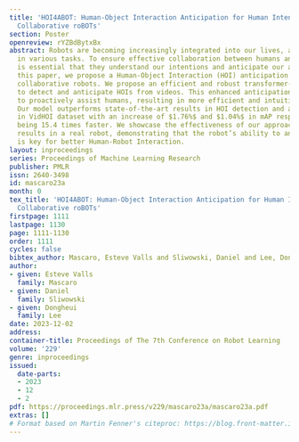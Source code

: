 ```yaml
---
title: 'HOI4ABOT: Human-Object Interaction Anticipation for Human Intention Reading
  Collaborative roBOTs'
section: Poster
openreview: rYZBdBytxBx
abstract: Robots are becoming increasingly integrated into our lives, assisting us
  in various tasks. To ensure effective collaboration between humans and robots, it
  is essential that they understand our intentions and anticipate our actions. In
  this paper, we propose a Human-Object Interaction (HOI) anticipation framework for
  collaborative robots. We propose an efficient and robust transformer-based model
  to detect and anticipate HOIs from videos. This enhanced anticipation empowers robots
  to proactively assist humans, resulting in more efficient and intuitive collaborations.
  Our model outperforms state-of-the-art results in HOI detection and anticipation
  in VidHOI dataset with an increase of $1.76%$ and $1.04%$ in mAP respectively while
  being 15.4 times faster. We showcase the effectiveness of our approach through experimental
  results in a real robot, demonstrating that the robot’s ability to anticipate HOIs
  is key for better Human-Robot Interaction.
layout: inproceedings
series: Proceedings of Machine Learning Research
publisher: PMLR
issn: 2640-3498
id: mascaro23a
month: 0
tex_title: 'HOI4ABOT: Human-Object Interaction Anticipation for Human Intention Reading
  Collaborative roBOTs'
firstpage: 1111
lastpage: 1130
page: 1111-1130
order: 1111
cycles: false
bibtex_author: Mascaro, Esteve Valls and Sliwowski, Daniel and Lee, Dongheui
author:
- given: Esteve Valls
  family: Mascaro
- given: Daniel
  family: Sliwowski
- given: Dongheui
  family: Lee
date: 2023-12-02
address:
container-title: Proceedings of The 7th Conference on Robot Learning
volume: '229'
genre: inproceedings
issued:
  date-parts:
  - 2023
  - 12
  - 2
pdf: https://proceedings.mlr.press/v229/mascaro23a/mascaro23a.pdf
extras: []
# Format based on Martin Fenner's citeproc: https://blog.front-matter.io/posts/citeproc-yaml-for-bibliographies/
---
```

